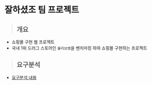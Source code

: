 # 잘하셨조 팀 프로젝트
> ## 개요
* 쇼핑몰 구현 웹 프로젝트
* 국내 1위 드러그 스토어인 `올리브영`을 벤치마킹 하여 쇼핑몰 구현하는 프로젝트

> ## 요구분석
* [요구분석 내용](ect/requirements_analysis/requirements_analysis.md)

